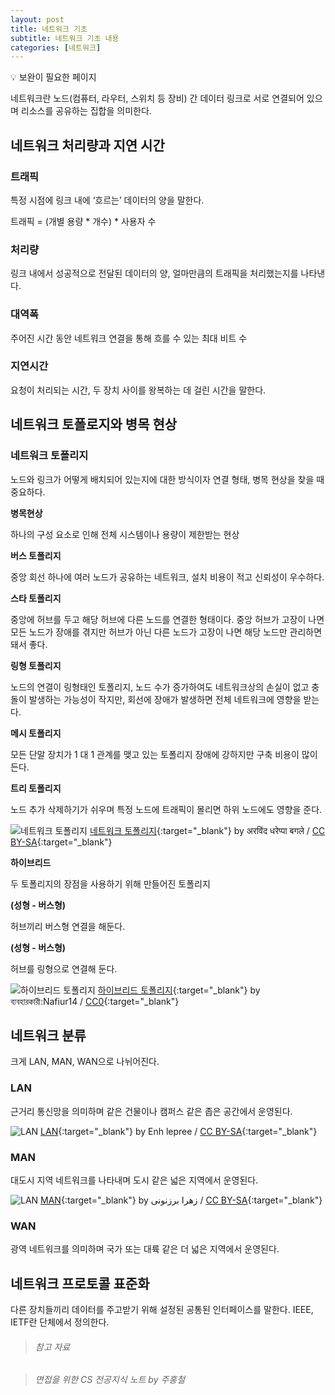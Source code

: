 ```yaml
---
layout: post
title: 네트워크 기초
subtitle: 네트워크 기초 내용
categories: [네트워크]
---
```


<aside>
💡 보완이 필요한 페이지

</aside>

네트워크란 노드(컴퓨터, 라우터, 스위치 등 장비) 간 데이터 링크로 서로 연결되어 있으며 리소스를 공유하는 집합을 의미한다.

## 네트워크 처리량과 지연 시간

### 트래픽

특정 시점에 링크 내에 ‘흐르는’ 데이터의 양을 말한다.

트래픽 = (개별 용량 * 개수) * 사용자 수 

### 처리량

링크 내에서 성공적으로 전달된 데이터의 양, 얼마만큼의 트래픽을 처리했는지를 나타낸다.

### 대역폭

주어진 시간 동안 네트워크 연결을 통해 흐를 수 있는 최대 비트 수

### 지연시간

요청이 처리되는 시간, 두 장치 사이를 왕복하는 데 걸린 시간을 말한다.

## 네트워크 토폴로지와 병목 현상

### 네트워크 토폴리지

노드와 링크가 어떻게 배치되어 있는지에 대한 방식이자 연결 형태, 병목 현상을 찾을 때 중요하다.

**병목현상**

하나의 구성 요소로 인해 전체 시스템이나 용량이 제한받는 현상

**버스 토폴리지**

중앙 회선 하나에 여러 노드가 공유하는 네트워크, 설치 비용이 적고 신뢰성이 우수하다.

**스타 토폴리지**

중앙에 허브를 두고 해당 허브에 다른 노드를 연결한 형태이다. 중앙 허브가 고장이 나면 모든 노드가 장애를 겪지만 허브가 아닌 다른 노드가 고장이 나면 해당 노드만 관리하면 돼서 좋다.

**링형 토폴리지**

노드의 연결이 링형태인 토폴리지, 노드 수가 증가하여도 네트워크상의 손실이 없고 충돌이 발생하는 가능성이 작지만, 회선에 장애가 발생하면 전체 네트워크에 영향을 받는다.

**메시 토폴리지**

모든 단말 장치가 1 대 1 관계를 맺고 있는 토폴리지 장애에 강하지만 구축 비용이 많이 든다.

**트리 토폴리지**

노드 추가 삭제하기가 쉬우며 특정 노드에 트래픽이 몰리면 하위 노드에도 영향을 준다.

<a align="center"><img class="img-fluid" src="https://upload.wikimedia.org/wikipedia/commons/4/41/Topology.gif" alt="네트워크 토폴리지" /></a>
<span class="caption text-muted">[네트워크 토폴리지](https://commons.wikimedia.org/wiki/File:Topology.gif){:target="_blank"} by अरविंद धरेप्पा बगले / [CC BY-SA](https://creativecommons.org/licenses/by-sa/4.0/){:target="_blank"}</span>

**하이브리드**

두 토폴리지의 장점을 사용하기 위해 만들어진 토폴리지

**(성형 - 버스형)**

허브끼리 버스형 연결을 해둔다.

**(성형 - 버스형)**

허브를 링형으로 연결해 둔다.

<a align="center"><img class="img-fluid" src="https://upload.wikimedia.org/wikipedia/commons/d/d7/হাইব্রিড_টপোলজি.png" alt="하이브리드 토폴리지" /></a>
<span class="caption text-muted">[하이브리드 토폴리지](https://commons.wikimedia.org/wiki/File:%E0%A6%B9%E0%A6%BE%E0%A6%87%E0%A6%AC%E0%A7%8D%E0%A6%B0%E0%A6%BF%E0%A6%A1_%E0%A6%9F%E0%A6%AA%E0%A7%8B%E0%A6%B2%E0%A6%9C%E0%A6%BF.png){:target="_blank"}  by ব্যবহারকারী:Nafiur14 / [CC0](https://creativecommons.org/publicdomain/zero/1.0/deed.en){:target="_blank"}</span>

## 네트워크 분류

크게 LAN, MAN, WAN으로 나뉘어진다.

### LAN

근거리 통신망을 의미하며 같은 건물이나 캠퍼스 같은 좁은 공간에서 운영된다.

<a align="center"><img class="img-fluid" src="https://upload.wikimedia.org/wikipedia/commons/8/80/Red_LAN.gif" alt="LAN" /></a>
<span class="caption text-muted">[LAN](https://commons.wikimedia.org/wiki/File:Red_LAN.gif){:target="_blank"} by Enh lepree / [CC BY-SA](https://creativecommons.org/licenses/by-sa/3.0/deed.en){:target="_blank"}</span>

### MAN

대도시 지역 네트워크를 나타내며 도시 같은 넓은 지역에서 운영된다.

<a align="center"><img class="img-fluid" src="https://upload.wikimedia.org/wikipedia/commons/1/15/3shabake.jpg" alt="LAN" /></a>
<span class="caption text-muted">[MAN](https://commons.wikimedia.org/wiki/File:3shabake.jpg){:target="_blank"} by زهرا برزنونی / [CC BY-SA](https://creativecommons.org/licenses/by-sa/4.0/deed.en){:target="_blank"}</span>

### WAN

광역 네트워크를 의미하며 국가 또는 대륙 같은 더 넓은 지역에서 운영된다.

## 네트워크 프로토콜 표준화

다른 장치들끼리 데이터를 주고받기 위해 설정된 공통된 인터페이스를 말한다. IEEE, IETF란 단체에서 정의한다.

>###### 참고 자료

>###### 면접을 위한 CS 전공지식 노트 by 주홍철